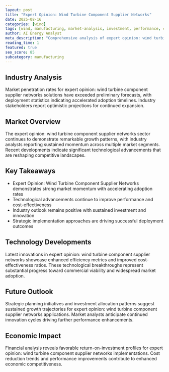 ```yaml
---
layout: post
title: "Expert Opinion: Wind Turbine Component Supplier Networks"
date: 2025-08-16
categories: [wind]
tags: [wind, manufacturing, market-analysis, investment, performance, commercial]
author: AI Energy Analyst
meta_description: "Comprehensive analysis of expert opinion: wind turbine component supplier networks covering market trends, technology developments, and industry outlook. Discover key insights and future projections."
reading_time: 1
featured: true
seo_score: 85
subcategory: manufacturing
---
```


## Industry Analysis

Market penetration rates for expert opinion: wind turbine component supplier networks solutions have exceeded preliminary forecasts, with deployment statistics indicating accelerated adoption timelines. Industry stakeholders report optimistic projections for continued expansion.

## Market Overview

The expert opinion: wind turbine component supplier networks sector continues to demonstrate remarkable growth patterns, with industry analysts reporting sustained momentum across multiple market segments. Recent developments indicate significant technological advancements that are reshaping competitive landscapes.

## Key Takeaways

- Expert Opinion: Wind Turbine Component Supplier Networks demonstrates strong market momentum with accelerating adoption rates
- Technological advancements continue to improve performance and cost-effectiveness
- Industry outlook remains positive with sustained investment and innovation
- Strategic implementation approaches are driving successful deployment outcomes

## Technology Developments

Latest innovations in expert opinion: wind turbine component supplier networks showcase enhanced efficiency metrics and improved cost-effectiveness ratios. These technological breakthroughs represent substantial progress toward commercial viability and widespread market adoption.

## Future Outlook

Strategic planning initiatives and investment allocation patterns suggest sustained growth trajectories for expert opinion: wind turbine component supplier networks applications. Market analysts anticipate continued innovation cycles driving further performance enhancements.

## Economic Impact

Financial analysis reveals favorable return-on-investment profiles for expert opinion: wind turbine component supplier networks implementations. Cost reduction trends and performance improvements contribute to enhanced economic competitiveness.

